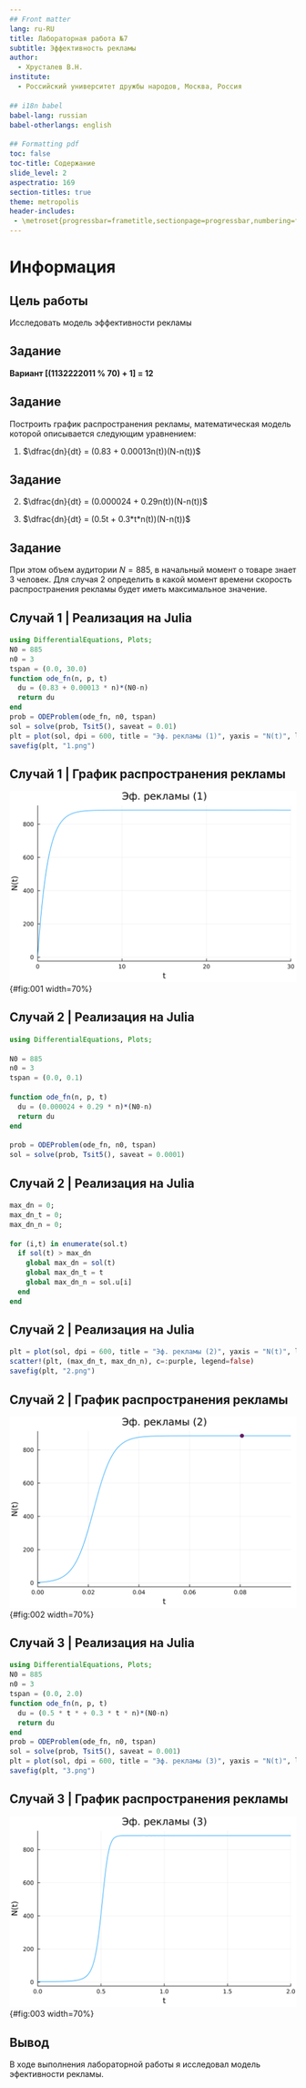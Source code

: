 ```yaml
---
## Front matter
lang: ru-RU
title: Лабораторная работа №7
subtitle: Эффективность рекламы
author:
  - Хрусталев В.Н.
institute:
  - Российский университет дружбы народов, Москва, Россия

## i18n babel
babel-lang: russian
babel-otherlangs: english

## Formatting pdf
toc: false
toc-title: Содержание
slide_level: 2
aspectratio: 169
section-titles: true
theme: metropolis
header-includes:
 - \metroset{progressbar=frametitle,sectionpage=progressbar,numbering=fraction}
---
```


# Информация

## Цель работы

Исследовать модель эффективности рекламы

## Задание

**Вариант [(1132222011 % 70) + 1] = 12**

## Задание

Построить график распространения рекламы, математическая модель которой описывается
следующим уравнением:

1. $\dfrac{dn}{dt} = (0.83 + 0.00013n(t))(N-n(t))$

## Задание

2. $\dfrac{dn}{dt} = (0.000024 + 0.29n(t))(N-n(t))$

3. $\dfrac{dn}{dt} = (0.5t + 0.3*t*n(t))(N-n(t))$

## Задание

При этом объем аудитории  $N = 885$, в начальный момент о товаре знает 3 человек. Для случая 2 определить в какой момент времени скорость распространения рекламы будет иметь максимальное значение.

## Случай 1 | Реализация на Julia

```Julia
using DifferentialEquations, Plots;
N0 = 885
n0 = 3
tspan = (0.0, 30.0)
function ode_fn(n, p, t)
  du = (0.83 + 0.00013 * n)*(N0-n)
  return du
end
prob = ODEProblem(ode_fn, n0, tspan)
sol = solve(prob, Tsit5(), saveat = 0.01)
plt = plot(sol, dpi = 600, title = "Эф. рекламы (1)", yaxis = "N(t)", legend=false)
savefig(plt, "1.png")
```

## Случай 1 | График распространения рекламы

![График распространения рекламы для случая 1](image/1.png){#fig:001 width=70%}

## Случай 2 | Реализация на Julia

```Julia
using DifferentialEquations, Plots;

N0 = 885
n0 = 3
tspan = (0.0, 0.1)

function ode_fn(n, p, t)
  du = (0.000024 + 0.29 * n)*(N0-n)
  return du
end

prob = ODEProblem(ode_fn, n0, tspan)
sol = solve(prob, Tsit5(), saveat = 0.0001)
```

## Случай 2 | Реализация на Julia

```Julia
max_dn = 0;
max_dn_t = 0;
max_dn_n = 0;

for (i,t) in enumerate(sol.t)
  if sol(t) > max_dn
    global max_dn = sol(t)
    global max_dn_t = t
    global max_dn_n = sol.u[i]
  end
end
```

## Случай 2 | Реализация на Julia

```Julia
plt = plot(sol, dpi = 600, title = "Эф. рекламы (2)", yaxis = "N(t)", legend=false)
scatter!(plt, (max_dn_t, max_dn_n), c=:purple, legend=false)
savefig(plt, "2.png")
```

## Случай 2 | График распространения рекламы

![График распространения рекламы для случая 2](image/2.png){#fig:002 width=70%}

## Случай 3 | Реализация на Julia

```Julia
using DifferentialEquations, Plots;
N0 = 885
n0 = 3
tspan = (0.0, 2.0)
function ode_fn(n, p, t)
  du = (0.5 * t * + 0.3 * t * n)*(N0-n)
  return du
end
prob = ODEProblem(ode_fn, n0, tspan)
sol = solve(prob, Tsit5(), saveat = 0.001)
plt = plot(sol, dpi = 600, title = "Эф. рекламы (3)", yaxis = "N(t)", legend=false)
savefig(plt, "3.png")
```

## Случай 3 | График распространения рекламы

![График распространения рекламы для случая 3](image/3.png){#fig:003 width=70%}

## Вывод

В ходе выполнения лабораторной работы я исследовал модель эфективности рекламы.
